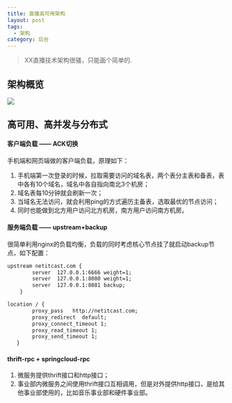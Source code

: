 ```yaml
---
title: 直播高可用架构
layout: post
tags:
  - 架构
category: 后台
---
```

> XX直播技术架构很骚，只能画个简单的.

## 架构概览
![](..\assets\images\jiagou.png)


## 高可用、高并发与分布式

#### 客户端负载 —— ACK切换
手机端和网页端做的客户端负载，原理如下：
1. 手机端第一次登录的时候，拉取需要访问的域名表，两个表分主表和备表，表中各有10个域名，域名中各自指向南北3个机房；
2. 域名表每10分钟就会刷新一次；
3. 当域名无法访问，就会利用ping的方式遍历主备表，选取最优的节点访问；
4. 同时也能做到北方用户访问北方机房，南方用户访问南方机房。

#### 服务端负载 —— upstream+backup
很简单利用nginx的负载均衡，负载的同时考虑核心节点挂了就启动backup节点，如下配置：
```xml
upstream netitcast.com {
        server  127.0.0.1:6666 weight=1;
        server  127.0.0.1:8080 weight=1;
        server  127.0.0.1:8081 backup;
    }

location / {
		proxy_pass   http://netitcast.com;
		proxy_redirect  default;
		proxy_connect_timeout 1;
		proxy_read_timeout 1;
		proxy_send_timeout 1;
   }

```


#### thrift-rpc + springcloud-rpc

1. 微服务提供thrift接口和http接口；
2. 事业部内微服务之间使用thrift接口互相调用，但是对外提供http接口，是给其他事业部使用的，比如音乐事业部和硬件事业部。